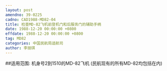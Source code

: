 ```yaml
---
layout: post
amendno: 39-0225
cadno: CAD1988-MD82-04
title: 检查MD-82飞机前登机门和后服务门的辅助手柄
date: 1988-12-20 00:00:00 +0800
effdate: 1988-12-20 00:00:00 +0800
tag: MD82
categories: 中国民航局适航司
author: 李丽琪
---
```


##适用范围:
机身号2到1510的MD-82飞机 (民航现有的所有MD-82均包括在内)

